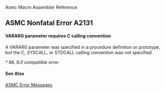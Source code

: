 Asmc Macro Assembler Reference

## ASMC Nonfatal Error A2131

#### VARARG parameter requires C calling convention

A VARARG parameter was specified in a procedure definition or prototype, but the C, SYSCALL, or STDCALL calling convention was not specified.

_* ML 6.0 compatible error_

#### See Also

[ASMC Error Messages](readme.md)